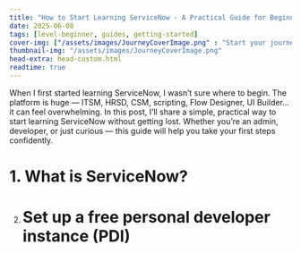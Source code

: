 ```yaml
---
title: "How to Start Learning ServiceNow - A Practical Guide for Beginners"
date: 2025-06-08
tags: [level-beginner, guides, getting-started]
cover-img: ["/assets/images/JourneyCoverImage.png" : "Start your journey with ServiceNow"]
thumbnail-img: "/assets/images/JourneyCoverImage.png"
head-extra: head-custom.html
readtime: true
---
```


When I first started learning ServiceNow, I wasn’t sure where to begin. The platform is huge — ITSM, HRSD, CSM, scripting, Flow Designer, UI Builder... it can feel overwhelming.
In this post, I’ll share a simple, practical way to start learning ServiceNow without getting lost. Whether you’re an admin, developer, or just curious — this guide will help you take your first steps confidently.

# 1. What is ServiceNow?
2. # Set up a free personal developer instance (PDI)